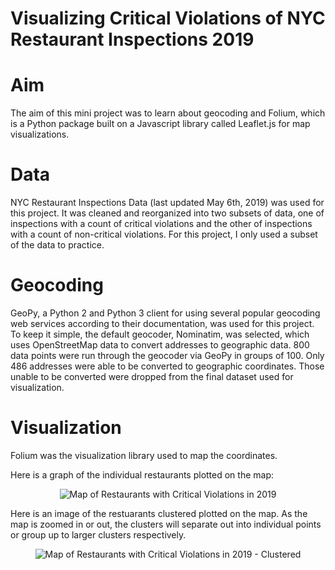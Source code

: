 # Visualizing Critical Violations of NYC Restaurant Inspections 2019


# Aim

The aim of this mini project was to learn about geocoding and Folium, which is a Python package built on a Javascript library called Leaflet.js for map visualizations. 


# Data

NYC Restaurant Inspections Data (last updated May 6th, 2019) was used for this project. It was cleaned and reorganized into two subsets of data, one of inspections with a count of critical violations and the other of inspections with a count of non-critical violations. For this project, I only used a subset of the data to practice. 


# Geocoding

GeoPy, a Python 2 and Python 3 client for using several popular geocoding web services according to their documentation, was used for this project. To keep it simple, the default geocoder, Nominatim, was selected, which uses OpenStreetMap data to convert addresses to geographic data. 800 data points were run through the geocoder via GeoPy in groups of 100. Only 486 addresses were able to be converted to geographic coordinates. Those unable to be converted were dropped from the final dataset used for visualization.


# Visualization

Folium was the visualization library used to map the coordinates. 

Here is a graph of the individual restaurants plotted on the map:

<p align=center>
    <img src='./images/inspections_map_individual.html' title='Map of Restaurants with Critical Violations in 2019'>
</p>

Here is an image of the restuarants clustered plotted on the map. As the map is zoomed in or out, the clusters will separate out into individual points or group up to larger clusters respectively.

<p align=center>
    <img src='./images/inspections_map_clustered.html' title='Map of Restaurants with Critical Violations in 2019 - Clustered'>
</p>
